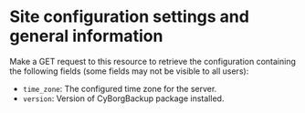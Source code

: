 # Site configuration settings and general information

Make a GET request to this resource to retrieve the configuration containing
the following fields (some fields may not be visible to all users):

* `time_zone`: The configured time zone for the server.
* `version`: Version of CyBorgBackup package installed.
